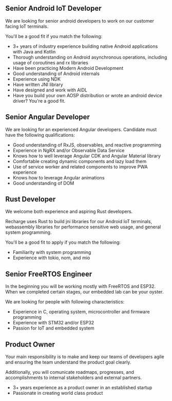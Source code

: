 ## Senior Android IoT Developer

We are looking for senior android developers to work on our customer
facing IoT terminals.

You'll be a good fit if you match the following:

- 3+ years of industry experience building native Android
  applications with Java and Kotlin
- Thorough understanding on Android asynchronous operations, including
  usage of coroutines and rx libraries
- Have been practicing Modern Android Development
- Good understanding of Android internals
- Experience using NDK
- Have written JNI library
- Have designed and work with AIDL
- Have you build your own AOSP distribution or wrote an android device driver? You're a good fit.

## Senior Angular Developer

We are looking for an experienced Angular developers. Candidate must have
the following qualifications:

- Good understanding of RxJS, observables, and reactive programming
- Experience in NgRX and/or Observable Data Service
- Knows how to well leverage Angular CDK and Angular Material library
- Comfortable creating dynamic components and lazy load them
- Use of service worker and related components to improve PWA experience
- Knows how to leverage Angular animations
- Good understanding of DOM

## Rust Developer

We welcome both experience and aspiring Rust developers.

Recharge uses Rust to build jni libraries for our Android IoT terminals,
webassembly libraries for performance sensitive web usage, and general system programming.

You'll be a good fit to apply if you match the following:

- Familiarity with system programming
- Experience with tokio, nom, and mio

## Senior FreeRTOS Engineer

In the beginning you will be working mostly with FreeRTOS and ESP32. When we
completed certain stages, our embedded lab can be your oyster.

We are looking for people with following characteristics:

- Experience in C, operating system, microcontroller and firmware programming
- Experience with STM32 and/or ESP32
- Passion for IoT and embedded system

## Product Owner

Your main responsibility is to make and keep our teams of developers agile
and ensuring the team understand the product goal clearly.

Additionally, you will comunicate roadmaps, progresses, and accomplishments
to internal stakeholders and external partners.

- 3+ years experience as a product owner in an established startup
- Passionate in creating world class product
